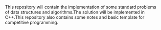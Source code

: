 This repository will contain the implementation of some standard problems of data structures and algorithms.The solution will be implemented in C++.This repository also contains some notes and basic template for competitive programming.
